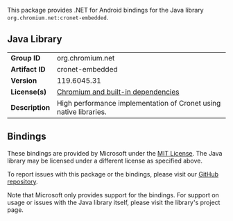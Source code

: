 This package provides .NET for Android bindings for the Java library `org.chromium.net:cronet-embedded`.

## Java Library

| | |
|-|-|
| **Group ID** | org.chromium.net |
| **Artifact ID** | cronet-embedded |
| **Version** | 119.6045.31 |
| **License(s)** | [Chromium and built-in dependencies](https://storage.cloud.google.com/chromium-cronet/android/@119.0.6045.31/Release/cronet/LICENSE) |
| **Description** | High performance implementation of Cronet using native libraries. |

## Bindings

These bindings are provided by Microsoft under the [MIT License](https://opensource.org/licenses/MIT). The Java
library may be licensed under a different license as specified above.

To report issues with this package or the bindings, please visit our [GitHub repository](https://aka.ms/android-libraries).

Note that Microsoft only provides support for the bindings. For support on
usage or issues with the Java library itself, please visit the library's project page.
